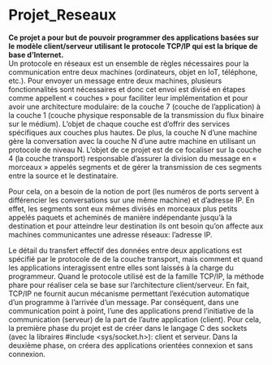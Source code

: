 # Projet_Reseaux
**Ce projet a pour but de pouvoir programmer des applications basées sur le modèle client/serveur 
utilisant le protocole TCP/IP qui est la brique de base d’Internet.**   
Un protocole en réseaux est un ensemble de règles nécessaires pour la communication entre 
deux machines (ordinateurs, objet en IoT, téléphone, etc.). Pour envoyer un message entre deux 
machines, plusieurs fonctionnalités sont nécessaires et donc cet envoi est divisé en étapes 
comme appellent « couches » pour faciliter leur implémentation et pour avoir une architecture 
modulaire: de la couche 7 (couche de l’application) à la couche 1 (couche physique responsable 
de la transmission du flux binaire sur le médium). L’objet de chaque couche est d’offrir des 
services spécifiques aux couches plus hautes. De plus, la couche N d’une machine gère la 
conversation avec la couche N d’une autre machine en utilisant un protocole de niveau N. L’objet 
de ce projet est de ce focaliser sur la couche 4 (la couche transport) responsable d’assurer la 
division du message en « morceaux » appelés segments et de gérer la transmission de ces 
segments entre la source et le destinataire.   

Pour cela, on a besoin de la notion de port (les numéros de ports servent à différencier les 
conversations sur une même machine) et d’adresse IP. En effet, les segments sont eux mêmes 
divisés en morceaux plus petits appelés paquets et acheminés de manière indépendante jusqu’à 
la destination et pour atteindre leur destination ils ont besoin qu’on affecte aux machines 
communicantes une adresse réseaux: l’adresse IP.   

Le détail du transfert effectif des données entre deux applications est spécifié par le protocole de 
de la couche transport, mais comment et quand les applications interagissent entre elles sont 
laissés à la charge du programmeur. Quand le protocole utilisé est de la famille TCP/IP, la 
méthode phare pour réaliser cela se base sur l’architecture client/serveur. En fait, TCP/IP ne 
fournit aucun mécanisme permettant l’exécution automatique d’un programme à l’arrivée d’un 
message. Par conséquent, dans une communication point à point, l’une des applications prend 
l’initiative de la communication (serveur) de la part de l’autre application (client).
Pour cela, la première phase du projet est de créer dans le langage C des sockets (avec la 
libraires #include <sys/socket.h>): client et serveur. Dans la deuxième phase, on créera des 
applications orientées connexion et sans connexion.
